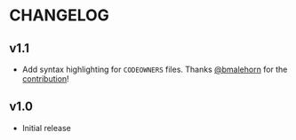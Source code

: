 # CHANGELOG

## v1.1

-   Add syntax highlighting for `CODEOWNERS` files. Thanks [@bmalehorn](https://github.com/bmalehorn) for the [contribution](https://github.com/jasonnutter/vscode-codeowners/pull/1)!

## v1.0

-   Initial release
